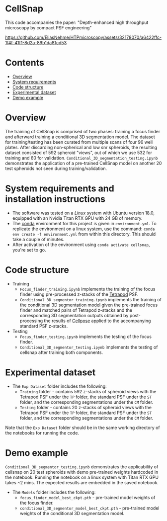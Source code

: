 # CellSnap

This code accompanies the paper: "Depth-enhanced high throughput microscopy by compact PSF engineering"

https://github.com/EliasNehme/HTPmicroscopy/assets/32178070/a6422ffc-1f4f-41f1-8d2a-89b1da81cd53

# Contents

- [Overview](#overview)
- [System requirements](#system-requirements-and-installation-instructions)
- [Code structure](#code-structure)
- [Experimental dataset](#experimental-dataset)
- [Demo example](#demo-example)

# Overview

The training of CellSnap is comprised of two phases: training a focus finder and afterward training a conditional 3D segmentation model. The dataset for training/testing has been curated from multiple scans of four 96 well plates. After discarding non-spherical and low snr spheroids, the resulting dataset consisted of 592 spheroid "views", out of which we use 532 for training and 60 for validation. `Conditional_3D_segmentation_testing.ipynb` demonstrates the application of a pre-trained CellSnap model on another 20 test spheroids not seen during training/validation. 

# System requirements and installation instructions
* The software was tested on a *Linux* system with Ubuntu version 18.0, equipped with an Nvidia Titan RTX GPU with 24 GB of memory.
* The [conda](https://docs.conda.io/en/latest/) environment for this project is given in `environment.yml`. To replicate the environment on a linux system, use the command: `conda env create -f environment.yml` from within this directory. This should take a couple of minutes.
* After activation of the environment using `conda activate cellsnap`, you're set to go.

# Code structure

* Training
    * `Focus_finder_training.ipynb` implements the training of the focus finder using pre-processed z-stacks of the [Tetrapod](https://pubs.acs.org/doi/10.1021/acs.nanolett.5b01396) PSF.
    * `Conditional_3D_segmentor_training.ipynb` implements the training of the conditional 3D segmentation model given the pre-trained focus finder and matched pairs of Tetrapod z-stacks and the corresponding 3D segmentation outputs obtained by post-processing the results of [Cellpose](https://www.nature.com/articles/s41592-020-01018-x) applied to the accompanying standard PSF z-stacks.
* Testing
    * `Focus_finder_testing.ipynb` implements the testing of the focus finder.
    * `Conditional_3D_segmentor_testing.ipynb` implements the testing of cellsnap after training both components.
 
 # Experimental dataset

* The `Exp Dataset` folder includes the following:
    * `Training` folder - contains 592 z-stacks of spheroid views with the Tetrapod PSF under the `TP` folder, the standard PSF under the `ST` folder, and the corresponding segmentations under the `CM` folder.
    * `Testing` folder - contains 20 z-stacks of spheroid views with the Tetrapod PSF under the `TP` folder, the standard PSF under the `ST` folder, and the corresponding segmentations under the `CM` folder.

Note that the `Exp Dataset` folder should be in the same working directory of the notebooks for running the code.

 # Demo example

`Conditional_3D_segmentor_testing.ipynb` demonstrates the applicability of cellsnap on 20 test spheroids with demo pre-trained weights hardcoded in the notebook. Running the notebook on a linux system with Titan RTX GPU takes ~2 mins. The expected results are embedded in the saved notebook.

* The `Models` folder includes the following:
    * `focus_finder_model_best_ckpt.pth` - pre-trained model weights of the focus finder.
    * `conditional_3D_segmentor_model_best_ckpt.pth` - pre-trained model weights of the conditional 3D segmentation model.
